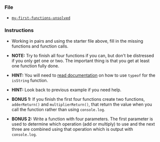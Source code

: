 ### File

* [`my-first-functions-unsolved`](Unsolved/my-first-functions-unsolved.html)

### Instructions

* Working in pairs and using the starter file above, fill in the missing functions and function calls.

* **NOTE:** Try to finish all four functions if you can, but don't be distressed if you only get one or two. The important thing is that you get at least one function fully done.

* **HINT:** You will need to [read documentation](https://developer.mozilla.org/en-US/docs/Web/JavaScript/Reference/Operators/typeof) on how to use `typeof` for the `isString` function. 

* **HINT:** Look back to previous example if you need help.

* **BONUS 1:** If you finish the first four functions create two functions, `adderReturn()` and `multiplierReturn()`, that return the value when you call the function rather than using `console.log`.

* **BONUS 2:** Write a function with four parameters. The first parameter is used to determine which operation (add or multiply) to use and the next three are combined using that operation which is output with `console.log`.
